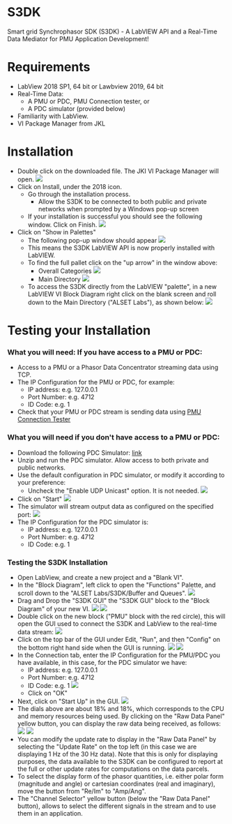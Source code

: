 # S3DK
Smart grid Synchrophasor SDK (S3DK) - A LabVIEW API and a Real-Time Data Mediator for PMU Application Development!


# Requirements

-   LabView 2018 SP1, 64 bit or Lawbview 2019, 64 bit
-   Real-Time Data:
    -   A PMU or PDC, PMU Connection tester, or
    -   A PDC simulator (provided below)
-   Familiarity with LabView. 
- VI Package Manager from JKL
# Installation 
- Double click on the downloaded file. The JKI VI Package Manager will open.
![](https://s3.us-west-2.amazonaws.com/secure.notion-static.com/58e8ddcd-945a-441a-80d0-377cadb3260a/second.PNG?AWSAccessKeyId=ASIAT73L2G45EJK6E7OF&Expires=1548640282&Signature=KtlCfSaD1JarLt5Ee7mykyDyW5E%3D&x-amz-security-token=FQoGZXIvYXdzENr%2F%2F%2F%2F%2F%2F%2F%2F%2F%2FwEaDJNOTyqnmI8xB0CfeCK3A9BmoorDQuOMV4tv9n5rjC5c9Xu42f8yt3C%2FBoerTD%2B53gY0BDRyGhxHSt0FKli043TkpnWy9ub4ICJOt3UignpppH1T9v9S4QUojGuL%2FUZTgQmWW1613NuCnZ2DOEU%2BgVixLw6j3gIcEHzdK5cZAwdbgDwWvTihOCPCkqg3MtRe9HY7CuJXRQFKyBtlY5Jzsg4GEcrv4NRxCptam%2FzMrW175kE2WgzRJ5krsUfEti4dIfqaXiCdmxZbxwPyBxdWSys3hgSRt1lEHIQIyM%2BW0zseEGHcGk4FZR3U9jCKh0vy8WPbGfPpFjIlyz21xP90sKaBlpbrdyYJn1ywhVGZhRAvY4pB6pQOiuXJ5gGe2K9gX8jCj7AUdZtFxAyDxFuiEatr9AkCl39EXJXgkJlqHwKKvEmZHgvu6WNShXWKtnxOZcxd9pNe3reJUMKxqBUjafPUY6xgj4FDQ153UVBgYf3QLF%2FYcsmYPUdnPmdcDNtO23wQocGwa9gP1oxYjBtrcyvdmot307biof3YInl8%2Bl%2B8HDUXMNP8njSExSSrDb26cUaMn93Qy54YOBTtu58gXVkbzLaLhW0o%2FoS04gU%3D)
- Click on Install, under the 2018 icon.
	- Go through the installation process.
		- Allow the S3DK to be connected to both public and private networks when prompted by a Windows pop-up screen
	- If your installation is successful you should see the following window. Click on Finish.
	![](https://s3.us-west-2.amazonaws.com/secure.notion-static.com/fa726549-b3f5-4f1b-9eb0-96312a6a0559/third.PNG?AWSAccessKeyId=ASIAT73L2G45J5JRHARY&Expires=1548640316&Signature=XDmnP882N0%2B4EryiITU%2FHs5YpGo%3D&x-amz-security-token=FQoGZXIvYXdzENr%2F%2F%2F%2F%2F%2F%2F%2F%2F%2FwEaDJkA7QIgBq9ngsMdNyK3A9MyN9Nol%2BmUmsVAeKPh2T59rK%2FDQz6QQwUAbya2DQRYCsUsogM19lPltggS5SkmTx2lCAgsHKCsB00FUqmnrUrvWB56g5lMHMm9tzH74LfZPHsOsX2GJlphG6OC3tw1AEgexOeXKJbGr3iidAX2uqlCBLKVxZ24VcOTpXiYBk7OsK8pKHJBKTepmjjIkRGjM0yLyFjjMPOHw%2BKjqzYRJRbY%2F5FB%2FgyRComDSSszG%2BP4JCywG%2FtuAQ0pBiFJcyGwzFvM8pR%2BHxViKLmKZ1YG0VUbTKJwU%2FlgLN5lz0ZtT7LG8481xmlK18B341xc0P2jIt8ESeC05JyNQ2Xcm6YMYWB4BwvDaBUW9cIREtlIuCUK4HDnJglriLMaO8%2Fu5qVIzOYnQKODznS9Wy1%2B4UvGyE2I528TKLc9yImvBi8wiTe5QnWfsbprimThBvm6ccq%2Fd%2FdJ5WxmrhXaRozkxGY3ColC2HaYRvW1ZcgVae9WtEkziQDU2zx7BwY5KBSm%2BnR3TxF94whmdW9a3REthNZpmGu0worBfvK1P7R1BDSAaWwJ%2FkW7t3jA2mM%2F%2BhHtl7Q4un4jS0NrTN4owvuz4gU%3D)
- Click on "Show in Palettes"
	- The following pop-up window should appear
	![](https://s3.us-west-2.amazonaws.com/secure.notion-static.com/3c7007f5-3668-49b6-a48b-9d417d04775c/Fourth.PNG?AWSAccessKeyId=ASIAT73L2G45E2UAYLM2&Expires=1548640337&Signature=XNrQeMVwv4GeqJnxNp8tbrly4OQ%3D&x-amz-security-token=FQoGZXIvYXdzENr%2F%2F%2F%2F%2F%2F%2F%2F%2F%2FwEaDDMUo7%2BChQ7%2BD%2F3YYyK3A8GwhhNj2gQeETBURRvzgpRpXNuLVIh7WMApQBqE8oZ36c1uOf3daNZW0033uvhJscSLcHG5sQfgCLdB1716FBiUwNWOwUhU3rVHT7Yy2J%2FgpeQ5FG%2FksDgnE89n1K110fIZD1YWkKCszzVr5Eukla1BNaAYsX%2BV0%2FBGZ44dyrHLG%2Fh0mJVKM2UQEwXfgNGKDa%2FkG3GkS6CCNGdRoZvrJqIe4wSj8U%2BCPJlUKQJVWTWMH0TwnD%2FPZFlkZ5UEpEBcuM2ueTJLtX2sXhApowW31UiZegSFLA3gjr301pM4JlXQDPPUEzIrhPuASqnf2lPT31iWYfHwm0azFXo5dqjm3bXrpkNrfbHUjWbg7iGSDb9Qk8WAgkVyY5aIeFc1kgsehf9V0mmeFug25ev0%2FaDDKTX4HpatHCZDgxofx9LnclD94UVd%2FZ09NlZ%2BhNDFKlDvL33kY1jpe3RF6Z9KnVEz3J0%2FrJYPRLd8sZx5YQq7UBvmgEQ0Dr%2FzvPkixobdkGQGtGyocS65xeTFv5HaotaERzRZENHgiRVcpiKjuNO4yp0rSorATlsT6xlXaA%2FbjUfG4TQMBXi22DEo9e6z4gU%3D)
	- This means the S3DK LabVIEW API is now properly installed with LabVIEW.
	- To find the full pallet click on the "up arrow" in the window above:
		- Overall Categories
![](https://s3.us-west-2.amazonaws.com/secure.notion-static.com/17b02feb-9390-4787-a534-639b6e1d7d25/fifth.png?AWSAccessKeyId=ASIAT73L2G45HCEVEBDS&Expires=1548640357&Signature=Ir2T5H6TN7Nnt93K3DwSQzYS2HA%3D&x-amz-security-token=FQoGZXIvYXdzENr%2F%2F%2F%2F%2F%2F%2F%2F%2F%2FwEaDGtWa4w3Zb42ZrhTJiK3AzUqd6MA7Xra9W%2Fk93SoAt73zQhtmIZUFkhLvATQBdhtsmYZ%2F5JKEtmaeVKoJBcdz2IfTc6pVujMhQqhbm4tOBCAeVT3Ra2U%2FP6ZklcLKwWTWj8DPY94TXqX2GBn0XTTYMX%2FPLFkl5Y6xu36aw6iw%2FGsLy9EObBYlgU4oDBvSHAMgI6kbNvcF%2FNuV4VuzwtYisIBL5aeApGx9UDbn20C2t9Kwg9Bv1IF8QGROwg8CLFc9Meokx6Z3Xx%2BwzgQ8G%2BBg%2FCxh6S9T8Fz1x8YMOKKq0bbmwA6xxlLP%2Fz4QQ91%2FE2JQN5DPo%2BCZ7%2BYXUAgW%2FEwkUf2GmJ7hNu3yX%2FhMADJ1YZPprB%2FhCfoHb9r4KA%2FX5wRoddXnbyKFZPr4T%2BhkKT%2FQM%2BpC9X8VXhyjyHYIH6Rd8%2BDAjcNQb8ayRx77oVH15UcAil6czQ1vh1FojHUiQP11EMlhkk2f%2FnXMEx2Vu3B3wXU1zxQdguiFyR3CMRFl11SNamHBnEqrV1A6pJ82h8LUCNUaGzr%2F7o5GgBPYTMrEyaf6S3K5FgI77vImqSutril8XfNdvMFxCMWUkSHESbW1QNUaxbNG9Uo7vCz4gU%3D)
		- Main Directory
		![](https://s3.us-west-2.amazonaws.com/secure.notion-static.com/5dc6e777-cc96-4e06-9922-3b8a7ba4aa30/sixth.png?AWSAccessKeyId=ASIAT73L2G45IKLBK2MZ&Expires=1548640396&Signature=gpx9Q3%2FCzIQEQqcAHfPWGX%2BYm%2Bc%3D&x-amz-security-token=FQoGZXIvYXdzENv%2F%2F%2F%2F%2F%2F%2F%2F%2F%2FwEaDK1JuOgJXK3DlseNqiK3A7gVimoz1TWHcJhG90XFqKa2s8O0icRk50O34xuoGL71nGAdBBFumNajmF%2Fn32tnK05%2BptoPszFvnilWA3w2ODjoOwfx1eMopLQh6rE2UPcrQh7daT7Q7YVOafnga1ZEs8EhbawOrEQ7u3W4Zb8NJzKUAwF0%2Fd0ECRIVVAAxDYY7fB9SOlRHShFEmlIvAiSGpmI8nYZk6zKBKgKOBT6SIrc6EpqUSa%2BjUpBkaIwhis5ZfUnwFEWwANDQ6oc%2BIVS3auVJayWJgtGN914BjktZ8vRlCeGhE7JJ6wjtSKjb4rYctKq%2F%2Bx5excfoEjNrIXCrj77zYPVwAhpXveCdQrilfAQLBOEv50uFqNUSUuyMF%2FMZs%2BMtl0p%2FT7IU9Nzz01WeF0no4u3apcbLmqSRSsdRUY76RuTfmyMKB0kqczmO0zx78YLs6yrFeYM9qUziX2lDj44E%2BRJaVwK4Ht1J9jUlR5UJRw02uJsVZR%2FH6VweCzvdGV%2Btk6kEmV97DQdtyZj9jo1GB%2FzQM8dwwPCIn9QhrZt3fpF1%2B%2Fqlu57V8Ti0hu%2F2JyBurO%2BY3Oq%2BtFZqQJrZyac1kD8tmnYoiYq04gU%3D)
	- To access the S3DK directly from the LabVIEW "palette", in a new LabVIEW VI Block Diagram right click on the blank screen and roll down to the Main Directory ("ALSET Labs"), as shown below:
	![](https://s3.us-west-2.amazonaws.com/secure.notion-static.com/5b8a56a4-0824-49e4-b6fa-e49cdbb7b7bf/seventh.png?AWSAccessKeyId=ASIAT73L2G45LZEK323A&Expires=1548640408&Signature=HXAdxFmwerdz52wRHkKMRUCCa4U%3D&x-amz-security-token=FQoGZXIvYXdzENr%2F%2F%2F%2F%2F%2F%2F%2F%2F%2FwEaDJUhG0kP%2BMQPf3conyK3A7Ucvbg4w9C5LidyIcYh1P5027ktijQLGewrQo1pXCfUBhHwqONVVRspETQIu0k5LAokc8zgt61yyMCtDnRbGZ7DaYhggen0L%2BeKt%2B%2B%2BxQY8bEE3sT8gkcaEmp4GTZLLM4U5uqJqAg%2Fn7udQLPFMLtShDxHkz2bYLYrCJhUPCrEzz3HRGmJmDLj83A%2B%2FIktmRiB%2Bb7z43gkJVJ%2FlljgeaLcYNTqEzd4Yzat%2F3G%2FDYvkrqgb52zr6C5uwQiyk%2Bujfqgeh9Xp2qhXzVWS9%2B2y1%2BlezU0jcoRoyS%2B%2FW1lEW%2FHeMfwxpGzZonljIjGTh3kDPC7gfniyT9RNXfM70iILR084tiF12Y2v5iwZPodI4fMzaobFasQLtyxe0FW5LVtDoyu1Wld0%2FxMV3f9FYVhJ1kexwyt6JxYGbxJLHXzcRnwI%2F1iWajxeHdz8jUdQsRI0zVZEcHtbtDkR9T6ao4mRlBZRsJqJ3H5qcGdHac3vf1z6XU%2Bdpvy7wlK4O6NVpFycYuMDFLrcV5GJiekspzCQlrIVvB8sTuIfV8Jd3DI5wjS%2BeRpqjV2iHsOcqrIpQIZYMNBqNlyOAntAo1%2FKz4gU%3D)
# Testing your Installation 
###  What you will need: If you have access to a PMU or PDC:
- Access to a PMU or a Phasor Data Concentrator streaming data using TCP.
- The IP Configuration for the PMU or PDC, for example:
	- IP address: e.g. 127.0.0.1
	- Port Number: e.g. 4712
	- ID Code: e.g. 1
- Check that your PMU or PDC stream is sending data using [PMU Connection Tester](https://github.com/GridProtectionAlliance/PMUConnectionTester)

### What you will need if you don't have access to a PMU or PDC:
- Download the following PDC Simulator: [link](https://www.dropbox.com/s/7tsoogz7is6essh/PDCSimulator.zip?dl=0)
- Unzip and run the PDC simulator. Allow access to both private and public networks.
- Use the default configuration in PDC simulator, or modify it according to your preference:
	- Uncheck the "Enable UDP Unicast" option. It is not needed.
	![](https://s3.us-west-2.amazonaws.com/secure.notion-static.com/d3a97de1-7911-4a2f-ac64-ab22996ea164/Screenshot_2018-02-06_13.38.53.png?AWSAccessKeyId=ASIAT73L2G45BBELEFGC&Expires=1548640451&Signature=xtruxahEP4rEWjOeUwolmULUEXo%3D&x-amz-security-token=FQoGZXIvYXdzENr%2F%2F%2F%2F%2F%2F%2F%2F%2F%2FwEaDEFTtIvjappdpBFn7SK3A7i3nOrouT0xsuYw6tu6%2FOr%2BGh0Qm5tsWzWebN%2BBEwB4vhiqDKLzHyCTic7d2yqGaIcZf3ET344dR1UG5ZYVIqCQ%2Fl0derAATH5DayKoVc9dR4mO1x9yiBKKvcA9y1jm83ufgv3hFPM0dILyTGIyTWqMluitoMVyvzUmF%2BZpslHK%2FN%2Be7rCC0AYa3MxBLVOSGzoml8rjjmHDgGc7brPkC9yG4fslVTEdlsXd30olUCu5XBInGT%2B9tDbk6%2BAomA96J%2F%2Bo3TwKkXgIvwE7AUs8lw4KCht7ugM12XvSj6HhZQvU3ArqEocYX2QEhP0wU2S0e6O7MyUtmHz7QJ1IpUA7xSFlMjGc%2BIpynZjYiAlHKVymWoG9dDMcy56owCIR9yAJk%2FVyr6Vwn8EHV%2Bi7mR4v928gRyBRNNV7D1Ra6WPX3WX67IidflZ9dz41YHy%2Fqq8bAzXsOnd5sU5D1se4AT9HOkICSoLGM5BYu4yZjQPY%2FcwtvSpnNv642T0A56So6vqQAmWi63xCU5PStLbq6bOfQah20d6nCCsnqM5McdjBDZqxU9OAepj9kyX11Jfpyf7HwFh77UbRYkoolvSz4gU%3D)
- Click on "Start"
![](https://s3.us-west-2.amazonaws.com/secure.notion-static.com/51352301-315a-49d7-9090-931f79673f3f/Screenshot_2018-02-06_13.40.48.png?AWSAccessKeyId=ASIAT73L2G45GAEIOSMJ&Expires=1548640465&Signature=3BGEWCVU846SF6S9iwuFRkNgfwQ%3D&x-amz-security-token=FQoGZXIvYXdzENr%2F%2F%2F%2F%2F%2F%2F%2F%2F%2FwEaDCAa8t%2BVNbD5UmY9hCK3A%2BpnVFVoR5pIIGo3w8t0Zv51AXNxmig9jZNF1i7ybYt%2BpOcdq6esK1yBtRS0DGqm2sWgJ%2FYqqg8RGHG1rutTcjuwIgYe0E6BQH9CbK5NHvwJL5x6RBPMOv3IqPE6QpTZim22k%2Bt2n2mD%2FpgYyVzZi%2B9SFh%2BURD%2BOO60HihMZU51KkZc4z%2F%2BJfRPyfoFs5qSjNcdd2EHtJUU%2BLZCNhPVOfeQUtnudT9%2FSScr2E29b4%2Fwxl5m6CkIZes8yLxDlK8ot9f0eM5pTHiVMdd2S62fzw2y6RzHPcidxRaYpIgp7wAmpigW9kqyuNtR1FE2GsiloRvPok8KGJtzpYGInHzoI7jM7bBgXZD%2BjC4nny8i81v%2BxyB1uaebF3TKp3P4cw8JLsSWxMVpP%2BTqAVT1ZTP9WcuIrzY0dX4DlQ7dEsXZa%2BKdJd1xLIr89u4mXFdOpfR4rDZWTJxSmq923RbrZwnEmKbFyEm4ZBmcQ%2B1qDLD4op79o5idGdzXUCkGyDr92r3VrX9qkBDtEmTwOA1EQ44LolMRhmgA1%2B5ZDhDafUgjC8Y92QJt3r9iUz5fHLwoJbc65SoJCUBSJx94o1Pqz4gU%3D)
- The simulator will stream output data as configured on the specified port:
![](https://s3.us-west-2.amazonaws.com/secure.notion-static.com/b5e38ee0-50f3-45a4-8e27-98d87b00635d/Screenshot_2018-02-06_13.41.21.png?AWSAccessKeyId=ASIAT73L2G45LOPCNYGM&Expires=1548640483&Signature=DaGaOw7dNeLCPVDn%2F5ztYrfeWyo%3D&x-amz-security-token=FQoGZXIvYXdzENr%2F%2F%2F%2F%2F%2F%2F%2F%2F%2FwEaDNcvyXJKNcfEypA16SK3A1KRTxNk6TBOcbv9jyv9D%2FzISp217Yr%2FSFih3U62icmjJv0OryNgYT8AOaqAdgNFkm%2Bt%2FtU2AwIqnoa2A4kj0OCXn1kDe1Z7ogFcd%2Fjbp%2FvHJATHgsdBltT1x%2BRQBv8bGpUvgRdDsMyOYPEsnkcIIwsfStUgo%2FKW%2FsibyLYXPiFS4B7zZUjdAsfzxRVGfotOulQ7pNIkRMpZ3kxnkTmOtZ9PJ2Lk9Ye5Bq9v4HiYc3E7cLv0uvBzwxiLMEROCC6oknATzD6iXuRFVbFbUDvJFvw5YuSbZxKeqlqH%2FX7VWk1lxM8vvrNiHwJk29c%2Bldkrhr4B7CUijeAibK6YeeubDawjCjCOd8Yoq8%2FNL7T5pdIXo9rpKhaLGoFBDp6ps%2BL5SI2D8m2RTqMtm2Fq8Cdc%2BppEPym5%2FJWoQzNCNnK96eJq6Eou3iTWLIpVrEr4EBo52d3iTygIdMVlGkblM%2B2BXMGiOfWaLvqRpViDLJeEriEuPvfhfwFuyNSdm%2BUvyQUcmzogZzWTUHLPnID90vKwf7rzRZO3ixdxVAlb0caU6fSPs7LF%2Fow4MKxigyDAZNd7BRSauLCO4%2BAo64O04gU%3D)
- The IP Configuration for the PDC simulator is:
	- IP address: e.g. 127.0.0.1
	- Port Number: e.g. 4712
	- ID Code: e.g. 1
### Testing the S3DK Installation
- Open LabView, and create a new project and a "Blank VI".
- In the "Block Diagram", left click to open the "Functions" Palette, and scroll down to the "ALSET Labs/S3DK/Buffer and Queues".
![](https://s3.us-west-2.amazonaws.com/secure.notion-static.com/bf5f0627-682f-44c0-90b0-257d8822968a/fifth.png?AWSAccessKeyId=ASIAT73L2G45OSLAC7PX&Expires=1548640507&Signature=1LiBZPAVNsCjKQCBykN9lv2tjag%3D&x-amz-security-token=FQoGZXIvYXdzENr%2F%2F%2F%2F%2F%2F%2F%2F%2F%2FwEaDG6cY81BqhXXKTrORyK3A5OFDy4%2BNFwV%2FBEm7QVZb3mEobFlqdX4JbJmZf2yranqsNKG8eQRWjYW9aFVntHmYm65oLHGM5GPYK9BqWWBQp1UjBvayeiigdGF%2FlYUN47LSUgoj%2FB2dyAOEQJbh0xok7%2BBMwW%2FzQAHV5garwkrj7FLzMW9dZcAoICOvHf5uMcN2sFWXxkqeskPVpr%2F0Hf7F7r22djna3RUFc%2FR6IYFu4RWPNQ54HsELUJxFZ%2BTpmqKkGJTOfpFbAamZd4b5JAQrdhrGdgx5Z4uBLs9nrJiQWSp55pL4OgDu2KZKxpus1rLC9LyvN5Xa6wM8q8v7WTXPJU9gMQhtzNEoRNFZlIvuZBFgJtKgj7nOF0G6ObwCBRJFGhP2ZM0CnbnF6jClN2l7rRjbsP6JXSZi88mFfbwZxIg%2FkKhVztRlNc5QI%2BV0UVIojkWEo502UakurYsZBGXwy815u3eEgsStgwlmMxtMaTDTKWj4FdaYJi6kJR2HR1tmtV7mI8kwyh7Utm4XShgUvCJrUbxfQ5JTUpo0LP26edlImLgPLhlCVXpvJNkJL4EcQkwy7%2B3NsoVaxhzxuBwYOAsK31fGmgo1Ouz4gU%3D)
- Drag and Drop the "S3DK GUI" the "S3DK GUI" block to the "Block Diagram" of your new VI.
![](https://s3.us-west-2.amazonaws.com/secure.notion-static.com/2f7ce8c4-0197-4722-b1b8-3cdc2deb0363/eigth.png?AWSAccessKeyId=ASIAT73L2G45PMTH7BOH&Expires=1548640524&Signature=0B4AkXEIA2gBfOJDaxl6VU3B9io%3D&x-amz-security-token=FQoGZXIvYXdzENr%2F%2F%2F%2F%2F%2F%2F%2F%2F%2FwEaDF9VPLN7VTJnPMsUWiK3A4U2Pq1pPD6IIPka3QGyVCWAxTz%2Bvj8JpH%2BxFzOkEcX3Epn41N48NEjRNEGZ1pYkZWZ8nt5nXnuCy84LYRVQf%2BJ2gTII7EPwV5iNn0BdD0%2BCGJyPCOCKyhCj%2Fm3aBhXT4kWn3v2Hln%2BDcOH4OJUdJjgMLfulPS0ycNeWpOPE6QoCIAFTv4dOsdsQ5M9v0uVEmrrEw5lPbDm6kwDdL0htKi%2F40Ktw1%2Bs3oUpWorvNrcZfCnxbXolb8UzQNHrQ%2FfIFrUoE5BQRJScNrpm%2F6P5TgfMObC6ux0QCjMxc2Vxox31I4kLV2U3XFWeiLqh06PHWAZuDEkvCHfEd4m1rKMHJhGKBTcBgUlDiMn8%2BwQLn84JpmgZ2HdsDyqJroOFAzjiEMGHSKXDLi3om9lbiVmI4r4N1lT1MZUYP38Th1O6PB74seUG7bR2b2qbFyCMRhWEnxHR%2FfEinfKGoKoBwZwTc%2Fet7xPuER7v66Q8Jg9UW5DhXocddgsoQHxsUfYieQpKQnyJqLtdj7wRq35nvrwbvCqrdEfRDW%2FKWlws8JmwnoAPzj1BRbJa4L6sIe8KNKXK0YrUsTfMFOlAove2z4gU%3D)
![](https://s3.us-west-2.amazonaws.com/secure.notion-static.com/b2f528c6-c6c8-4210-a11f-8b87b39d9554/Screenshot2018-12-2813.45.32.png?AWSAccessKeyId=ASIAT73L2G45PVXF3HUW&Expires=1548640551&Signature=oCSL6yHQ3LT6h0he9xn31lA1OwU%3D&x-amz-security-token=FQoGZXIvYXdzENr%2F%2F%2F%2F%2F%2F%2F%2F%2F%2FwEaDHT7j3lYoFFZ%2Bl6P2SK3A6C8tdJ4r6n3IbGUUMFwY7guFjg07%2F%2FH%2FycWRMw6tmf3%2FwS%2Bln7g2sIIekSZLnK3bAHHnwAinbESIBH038hmEDltU16QZZLNPrglDy565hmHbcg%2FeaKgCWA%2BkAnKI68WmjcNvv0%2FUylLh0l%2Byhf%2FYN6BwVMOZPuFd8Ze%2FU3q3juzg2yqmO9wOT5s2wzXDfeFQ7Ec63GAoplC2VuvYnvs4AASGZE0O9%2FbeFDu3L7tZ20vIFza7j2Eqkz7DwMeTMA7NNAlyXUP7JlEOcVzvuvMVNGnFPKHexPA9Qp3JNAta1d9Hnj4ROorNiEaM9J%2Fzm6UQ38cZ4DEx1i0XrnM%2FV2cjDDyrfPo%2Bjb%2FtKIt8213fDZZuY9hZhQOFlR2CrFFpaLXx9btsdoI1D0ZfjmmFzQCTCHtmE%2FZ7V26Qpc5nPXM%2BlaLlOaFvDaNiuYMt%2FcqCHcFSFC6z0zBXRAxK5Rs7AaZk4rUfjP4GCB6d734bIWN93UIwnaMlmfwsNKyuN6EcPkJaLPU0X37KVxtIt6Wf381jUK5ripxFZ8MUHyvBDV0dTWuC%2B2XENtNGjYJQJN5wESDUfX%2BivfcSawozfKz4gU%3D)
- Double click on the new block ("PMU" block with the red circle), this will open the GUI used to connect the S3DK and LabView to the real-time data stream:
![](https://s3.us-west-2.amazonaws.com/secure.notion-static.com/0ce3cbf5-2aee-4fa0-b193-7c1d62b06536/Screenshot2018-12-2813.46.25.png?AWSAccessKeyId=ASIAT73L2G45HO47PFLJ&Expires=1548640565&Signature=DdLt%2FB62%2BDFPtYFqokOHnc6ncFc%3D&x-amz-security-token=FQoGZXIvYXdzENr%2F%2F%2F%2F%2F%2F%2F%2F%2F%2FwEaDFDoaT6lp3TZcx0P7CK3A6Kv78k%2Fzbxmz4H%2Fa3l4wqpJvdXhbBMIhU%2FAubcSjo9uwrNmVc5WLQ5mp96I8IguVCeIrlwEH8zttrpH3BS0hhT3ixDzgqXug0i0WmKnK2vjiB25I9MQfbjoOuUAiy%2BKELPIEsFVXJ%2Ft4QPvffagUSi%2BWvNy5IrPoh%2BN%2FVaAIyow%2BQs%2F8cXNULHtFeLWkzsZqqcvtW471AAlooaazEa4wcnYvHtC7UcGXBLYwgTCP65lw4KiVXGd3jdqu94MxLfqWyCCkVlmkcZ8j4K0UJY5LraDgItk8PQXmrfDlyvoCCl09oKQlKNGVMGyARZaEWgjStRwujTBxGIEpfqov92WMW%2BoldRPPU30xzhIIZXsiDMeEnuRc7sBEE89WbKK2%2BLw5dub2kYj17d1LtQ1Wcb0BahIfvu7hDxQiDZZtqgyI05ocu4Vnx%2B%2FoQ%2FDfsLlbM9Yh6JhM6MpbQaqyJusMw140v4dR2fuMG5se6cDzJ2cR0yZnz8YGPRd9w%2FN4LVTNCGZc%2Fbf51cS5qsqSbcp3qxvQ3vvTPe5JiIHfRhNDU4KSKsJQwVa%2BJBv0yvVdGyCKci6sRhz5N9JDygon%2Fyz4gU%3D)
- Click on the top bar of the GUI under Edit, "Run", and then "Config" on the bottom right hand side when the GUI is running.
![](https://s3.us-west-2.amazonaws.com/secure.notion-static.com/db7c41fe-1d22-4207-9f3c-4b3a6810e884/Screenshot_2018-02-06_13.57.01.png?AWSAccessKeyId=ASIAT73L2G45BZHQJYUS&Expires=1548640582&Signature=5oZlQ8vF%2FumrWF3lzrAcgz9JBbo%3D&x-amz-security-token=FQoGZXIvYXdzENr%2F%2F%2F%2F%2F%2F%2F%2F%2F%2FwEaDNEzv9eZe5V3MhsXYCK3AzuZBlkMEyuIN66CtzCgBrVqZhggXgRfCK7WlnqEpln8rRcI0ivY5bAcFwgzsASBdVAQOo8VBrycCijLIRWendgyfp0LvEYAbSLYHBXRCDrWV3fP5gFbWTvpNfHp18vcs4gYZoQy9v1eUPjO3GmQeg3PgzcIoQ3ILbvv8w57tJc1EfVAGYozCnC6tr5Qkfr6Pp3hTaL25CFtMEwOYm4v5hDavwQOaQ%2BWz0LNl4Y0Y0D9Crhte8r1r9mXsTeGtu4HvTX02sAR2TBiiCxbBz25822Fyg2dJ947YezEMwY22mnO0cZJBz9gl9VYYSdyJgQc8Z88w6TrEARqYcBmTLY4rbmso1F0OxE20TssxE%2FDBC0UKotSBaemped64a3m5Ww7AQsVGu4s8t%2BnP%2Bhc2TQr3kumGxFGIhGIxjq5AGC4NlZGEEetsX%2FvDqVNQ%2BIDb1tmkBw1E9QCaR4naPbJIbUmSymhivep1h8NzkPEENL%2BT1AQ5gsxl895Sg10ugOqPpUa54eOFXE6YUVQrimbcMbSY8o7%2Fera9vK8xMeYXguBdGGVZKxhxFsh3hs%2FxptCbnCTTBrLkT%2BGhboo4oW04gU%3D)
![](https://s3.us-west-2.amazonaws.com/secure.notion-static.com/84287db1-e493-475a-8df9-a480cc417ca4/Screenshot_2018-02-06_13.57.04.png?AWSAccessKeyId=ASIAT73L2G45LGBM3ZOY&Expires=1548640594&Signature=NMPRRA9QoMV2Fie12cdJur2FwaM%3D&x-amz-security-token=FQoGZXIvYXdzENn%2F%2F%2F%2F%2F%2F%2F%2F%2F%2FwEaDDBfWL4Au8KeEF4Q0SK3A0H7hXBHNs4ZXgjn2Wua5l6ALpbjmObSoUNT21yegPQ0zLAkd5BK3CHV3EL%2F6skHzk3iBmt8%2FXt53m0BZnnl982X4zZJbQc2SU9Ca7KLNTX%2BloIdfdmyCCQwOca%2FjPUO4Ny%2BiHuCrtFp%2B7C75Mzq4NhkTxJXHnWUewNvnyLw73B3vRLhbqJDtCJ9MLRFxVANqf8OxoBNDS2eYxHH0Bh0L%2FsmhuYi3AYum0xMnzF3SLvJh7P%2BFsj0doVSd4dbjS7s33ZGacnCye6uP5bTup1Ht1ZRq8R4tOxNiwUpCHF%2FvsIAbnobP26p5HxJ3j2DKoV%2B6BQw%2F83Ndy8mOO4U%2B8DWCA6XKB5Oo0GKQpNqb5TVZhSoZNtI49zYTlK0q2D3fc2GfyOiVV9eh%2FiPpgqh3%2F8xpk13w4ULHhoO23JX2JQa%2BrVpXRRBooZOJWYvxbpVbSTpA6nyOhCH7BU3p1JAE0wJSpcaDou%2FEsz84vFdxMmbXNOGcFKwBEYXpgogOX6asM6ws9fSyRNY8n%2FqvGFHaRP6yE3u10oy1KedYATEy6Awg024NO0SCkSry5iLZuesstRTxSXT6PXhsXMo0t2z4gU%3D)
- In the Connection tab, enter the IP Configuration for the PMU/PDC you have available, in this case, for the PDC simulator we have:
	- IP address: e.g. 127.0.0.1
	- Port Number: e.g. 4712
	- ID Code: e.g. 1
	![](https://s3.us-west-2.amazonaws.com/secure.notion-static.com/b4849b46-668e-4a32-a256-e1bd79616815/Screenshot_2018-02-06_13.59.02.png?AWSAccessKeyId=ASIAT73L2G45DD4NPAYT&Expires=1548640796&Signature=ZWPofEh7RMTspSiAig7sfkvxYQY%3D&x-amz-security-token=FQoGZXIvYXdzENr%2F%2F%2F%2F%2F%2F%2F%2F%2F%2FwEaDFP8BD2ykPDLF48C8CK3A%2Byz4G4dO0WGP8t63Y%2FyoZlsEwem%2FzTm4UjDQTBtj%2BVwT8b%2FkwxIK6czEtTFPp43TEXkPtLFkjRHXaL5CoVTyT0Gf4sOZM0wnks5s2cMGJQ8gw8gQXKinmlXymDHeIEnA0r6nFaLR1kOtwl9fR8sAJno6iwMxiqPeCaldeiIT0N%2BVhcC0wNyIyt5DvFwDjF4r9Cin%2B%2FtkmreM5uhARh%2BIMIcA29X1733v%2BEU9REO%2Bwrtvnpx54Wi7a5SF0ojKI4HSRONEShFlx%2FVfXZT8KFK1rAT3XANByx4NRSA510CKDEHYXCk5YK2IGJ1mbGtw0eVXDSORI%2FPH3sCMlZBNdJFJBzS8WTq5jxQyx4qJFfiI6T%2ByPRHS%2FtbJkudDG9sr3oyysXX1%2FsbZUh9O17foyhEIF44YqoXcS7dtzRGKBiJlk%2FpsazKsuN%2BJsmPK%2F93i%2Fhr8SmxoIA0kEFosImsE096rZWB%2FQ7FtBadBQ7GO9pVzbk6KSeSm%2BaTNSC%2F0aUa4qvw9p0Eknv6x4w78cOpxwP2ucPtRRtSwkhe%2Fw5rbPx3psnwjkrZijJ7MdUOQsjooVI7HD3HEf2vSGco%2B4G04gU%3D)
	- Click on "OK"
- Next, click on "Start Up" in the GUI.
![](https://s3.us-west-2.amazonaws.com/secure.notion-static.com/2623ac02-94eb-454c-8800-0f537bc089c3/Screenshot2018-12-2813.47.38.png?AWSAccessKeyId=ASIAT73L2G45LOPCNYGM&Expires=1548640812&Signature=BqF%2BCW8SRqNTD%2BbCr6l5cGnSjY8%3D&x-amz-security-token=FQoGZXIvYXdzENr%2F%2F%2F%2F%2F%2F%2F%2F%2F%2FwEaDNcvyXJKNcfEypA16SK3A1KRTxNk6TBOcbv9jyv9D%2FzISp217Yr%2FSFih3U62icmjJv0OryNgYT8AOaqAdgNFkm%2Bt%2FtU2AwIqnoa2A4kj0OCXn1kDe1Z7ogFcd%2Fjbp%2FvHJATHgsdBltT1x%2BRQBv8bGpUvgRdDsMyOYPEsnkcIIwsfStUgo%2FKW%2FsibyLYXPiFS4B7zZUjdAsfzxRVGfotOulQ7pNIkRMpZ3kxnkTmOtZ9PJ2Lk9Ye5Bq9v4HiYc3E7cLv0uvBzwxiLMEROCC6oknATzD6iXuRFVbFbUDvJFvw5YuSbZxKeqlqH%2FX7VWk1lxM8vvrNiHwJk29c%2Bldkrhr4B7CUijeAibK6YeeubDawjCjCOd8Yoq8%2FNL7T5pdIXo9rpKhaLGoFBDp6ps%2BL5SI2D8m2RTqMtm2Fq8Cdc%2BppEPym5%2FJWoQzNCNnK96eJq6Eou3iTWLIpVrEr4EBo52d3iTygIdMVlGkblM%2B2BXMGiOfWaLvqRpViDLJeEriEuPvfhfwFuyNSdm%2BUvyQUcmzogZzWTUHLPnID90vKwf7rzRZO3ixdxVAlb0caU6fSPs7LF%2Fow4MKxigyDAZNd7BRSauLCO4%2BAo64O04gU%3D)
- The dials above are about 18% and 18%, which corresponds to the CPU and memory resources being used. By clicking on the "Raw Data Panel" yellow button, you can display the raw data being received, as follows:
![](https://s3.us-west-2.amazonaws.com/secure.notion-static.com/b94f13a1-15d5-42c0-aad6-e544292d0d4f/Screenshot2018-12-2813.54.18.png?AWSAccessKeyId=ASIAT73L2G45HN73E3EI&Expires=1548640829&Signature=b%2BCXxTxLLc7ItqKw%2FX4ktR%2B4kds%3D&x-amz-security-token=FQoGZXIvYXdzENn%2F%2F%2F%2F%2F%2F%2F%2F%2F%2FwEaDBL%2BBqsufrKHXb%2BBxyK3Ax2HgquZ%2F2%2FU5OQALB5TQ919aSceluJnaDK4DvlSzJaW1go6l47nc%2F%2BgiE7nClLFwir3o%2FxA2YL%2BoO6NV51NUjlaRWMAK4USdxbweM%2FK01CeSMCku7D7WFwI8MiKjiu0RDDzHU5lijDxO8hd3I0f6gPfFeeITcxcGn3EHM13cpImhZWssfpwT7gXPI%2FLVUjGaJPLNHm%2BDOtrQ%2FryYDF26tYUu%2B%2B9CH6OTA1xXo59YK2jK%2BtBn8D6mtFsvs4hV6XA6gdJra30x9bayw%2BX5A3mRA6Zckq1iacmo95QLkTPX5XMEv6mflBIt9FR9Kf6pOLeGsYgq4JaRTEcFsJXmBFylNr7zmEFYSFPj4bDpgDvhsMTG5MrdZqLJHg5EmAzbWVykQo4%2BLmJa%2FyM8oHnh3rJ9FZzWNVnLA13TEg3oyNHrPD%2FGmE0VKLEs4LvdPWnOj9GYJLaI0ePCZx540L7WgQTRZ%2B%2FMqeA6ZF4ui8sOdPa54Bc6AjHNICxkZ69RE8woU5zVGOK%2Br4RDstKjk0%2Fz1ijQ3nrOAxjjKNyeCmSFh2d3T1n7FjcF%2F4ybd71FQS1tG18SafUvNOjmVMorOqz4gU%3D)
![](https://s3.us-west-2.amazonaws.com/secure.notion-static.com/0f8b8c83-44e1-40ea-93e7-0f3e3e451a82/Screenshot2018-12-2813.48.59.png?AWSAccessKeyId=ASIAT73L2G45FBMSENZK&Expires=1548640846&Signature=obSnQiFYGzRJ6jRgkbkkC7Rx%2F9k%3D&x-amz-security-token=FQoGZXIvYXdzENr%2F%2F%2F%2F%2F%2F%2F%2F%2F%2FwEaDO2IbPvXJx23wkqKoSK3A7MkMhfZJzjZKTbvwXGrjvlHW0gflnL7YEZE33zwvj2Q4Rj5SqLb%2F%2BT43fWqmw6AVb1Jsl5CkV6GNmblB%2FD8vwnB%2BIK6mHuyqzZEEBj7smofRfTWB38qCa%2Byqq2puVX5Nwzrr7s03xR4iTU%2FgMtXYP0hlcHOTzU3QROnYPRWiOym6TPGIk24%2B4TVrdqrNNkY%2BqqEd5GgTWM%2FHfjGKdv7cQvTkCNwAmqk5lLOyH%2FDSx6Psp75%2Bpd%2BD%2FOyNR79agvr4hEcXbENvFu0aiTLb6bgGgBAY8sSNe86w5TiNdOxcN6LjQa7MWCXUiH5xUvs2g%2FDEGUJT1Zln%2Bapx8iU8gB4rMjV%2F2AeQGQOmgiF0R1fD3sd8uHzLWH2bQfqZH6PNuhTv5YbxWrNRgHI0JCvldu5UvaNU0AFMDKy0uBz4BiMe4gLkADxOtkSzk0eltpQjwyDTbV3Rz0i0lnTIWiymWgBf7vgdgTtHcv4iM7GZIqG36CNkmEBx%2FDrTP7cIIM5%2B%2BAC0WCuoUhV4fhyddIoXjYgtz7ayqG9pu4WKu2BduXhe%2FnDdu9k1fxqQoat%2F3k3bQaQqE%2BlyMn8yVcoofGz4gU%3D)
-  You can modify the update rate to display in the "Raw Data Panel" by selecting the "Update Rate" on the top left (in this case we are displaying 1 Hz of the 30 Hz data). Note that this is only for displaying purposes, the data available to the S3DK can be configured to report at the full or other update rates for computations on the data parcels.
- To select the display form of the phasor quantities, i.e. either polar form (magnitude and angle) or cartesian coordinates (real and imaginary), move the button from "Re/Im" to "Amp/Ang".
- The "Channel Selector" yellow button (below the "Raw Data Panel" button), allows to select the different signals in the stream and to use them in an application.
